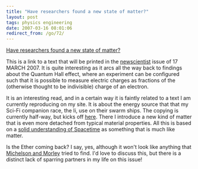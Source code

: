 ```yaml
---
title: "Have researchers found a new state of matter?"
layout: post
tags: physics engineering
date: 2007-03-16 08:01:06
redirect_from: /go/72/
---
```


[Have researchers found a new state of matter?](http://www.eurekalert.org/pub_releases/2007-03/ns-hrf031407.php)

This is a link to a text that will be printed in the [newscientist](http://www.newscientist.com) issue of 17 MARCH 2007. It is quite interesting as it arcs all the way back to findings about the Quantum Hall effect, where an experiment can be configured such that it is possible to measure electric charges as fractions of the (otherwise thought to be indivisible) charge of an electron.

It is an interesting read, and in a certain way it is faintly related to a text I am currently reproducing on my site. It is about the energy source that that my Sci-Fi companion race, the Ii, use on their swarm ships. The copying is currently half-way, but kicks off [here](?q=node/94). There I introduce a new kind of matter that is even more detached from typical material properties. All this is based on a [solid understanding of Spacetime](?q=node/46) as something that is much like matter. 

Is the Ether coming back? I say, yes, although it won't look like anything that [Michelson and Morley](http://en.wikipedia.org/wiki/Michelson%E2%80%93Morley) tried to find. I'd love to discuss this, but there is a distinct lack of sparring partners in my life on this issue!